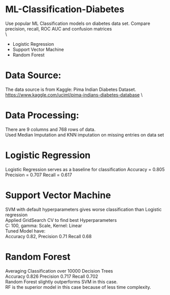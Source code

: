 # ML-Classification-Diabetes
Use popular ML Classification models on diabetes data set. Compare precision, recall, ROC AUC and confusion matrices\
\
- Logistic Regression
- Support Vector Machine
- Random Forest

# Data Source:
The data source is from Kaggle: Pima Indian Diabetes Dataset. https://www.kaggle.com/uciml/pima-indians-diabetes-database \

# Data Processing:
There are 9 columns and 768 rows of data. \
Used Median Imputation and KNN imputation on missing entries on data set

# Logistic Regression
Logistic Regression serves as a baseline for classification
Accuracy = 0.805 Precision = 0.707 Recall = 0.617

# Support Vector Machine
SVM with default hyperparameters gives worse classification than Logistic regression\
Applied GridSearch CV to find best Hyperparameters\
C: 100, gamma: Scale, Kernel: Linear\
Tuned Model have: \
Accuracy 0.82, Precision 0.71 Recall 0.68

# Random Forest
Averaging Classification over 10000 Decision Trees\
Accuracy 0.826 Precision 0.717 Recall 0.702\
Random Forest slightly outperforms SVM in this case.\
RF is the superior model in this case because of less time complexity.
